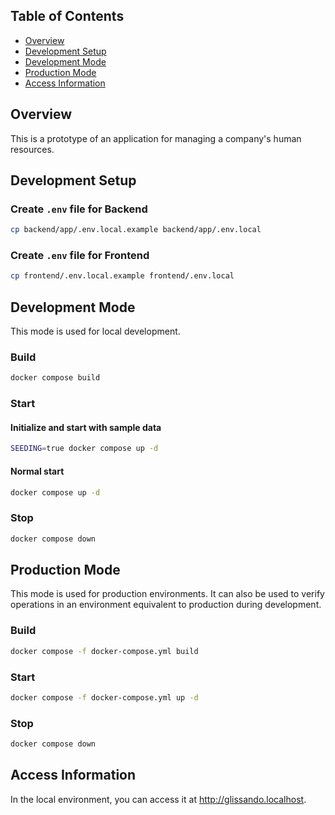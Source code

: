 ## Table of Contents

- [Overview](#overview)
- [Development Setup](#development-setup)
- [Development Mode](#development-mode)
- [Production Mode](#production-mode)
- [Access Information](#access-information)

## Overview

This is a prototype of an application for managing a company's human resources.

## Development Setup

### Create `.env` file for Backend

```sh
cp backend/app/.env.local.example backend/app/.env.local
```

### Create `.env` file for Frontend

```sh
cp frontend/.env.local.example frontend/.env.local
```

## Development Mode

This mode is used for local development.

### Build

```sh
docker compose build
```

### Start

#### Initialize and start with sample data

```sh
SEEDING=true docker compose up -d
```

#### Normal start

```sh
docker compose up -d
```

### Stop

```sh
docker compose down
```

## Production Mode

This mode is used for production environments. It can also be used to verify operations in an environment equivalent to production during development.

### Build

```sh
docker compose -f docker-compose.yml build
```

### Start

```sh
docker compose -f docker-compose.yml up -d
```

### Stop

```sh
docker compose down
```

## Access Information

In the local environment, you can access it at http://glissando.localhost.
